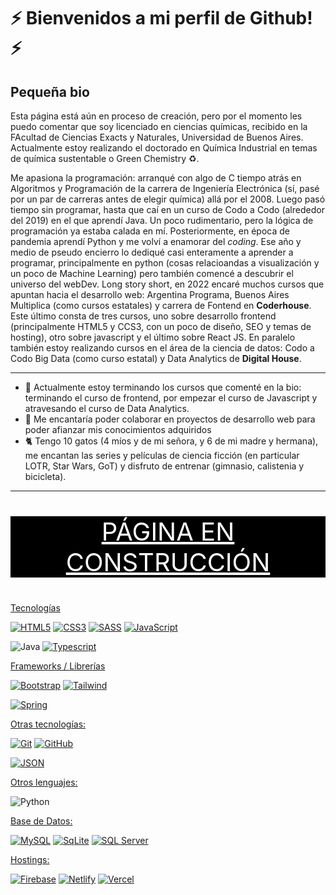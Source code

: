 # ⚡ Bienvenidos a mi perfil de Github! ⚡

## Pequeña bio
Esta página está aún en proceso de creación, pero por el momento les puedo comentar que soy licenciado en ciencias químicas, recibido en la FAcultad de Ciencias Exacts y Naturales, Universidad de Buenos Aires.
Actualmente estoy realizando el doctorado en Química Industrial en temas de química sustentable o Green Chemistry ♻.

Me apasiona la programación: arranqué con algo de C tiempo atrás en Algoritmos y Programación de la carrera de Ingeniería Electrónica (sí, pasé por un par de carreras antes de elegir química) allá por el 2008. Luego pasó tiempo sin programar, hasta que caí en un curso de Codo a Codo (alrededor del 2019) en el que aprendí Java. Un poco rudimentario, pero la lógica de programación ya estaba calada en mí. Posteriormente, en época de pandemia aprendí Python y me volví a enamorar del *coding*.
Ese año y medio de pseudo encierro lo dediqué casi enteramente a aprender a programar, principalmente en python (cosas relacioandas a visualización y un poco de Machine Learning) pero también comencé a descubrir el universo del webDev.
Long story short, en 2022 encaré muchos cursos que apuntan hacia el desarrollo web: Argentina Programa, Buenos Aires Multiplica (como cursos estatales) y carrera de Fontend en **Coderhouse**. Este último consta de tres cursos, uno sobre desarrollo frontend (principalmente HTML5 y CCS3, con un poco de diseño, SEO y temas de hosting), otro sobre javascript y el último sobre React JS.
En paralelo también estoy realizando cursos en el área de la ciencia de datos: Codo a Codo Big Data (como curso estatal) y Data Analytics de **Digital House**.

***

- 🧨 Actualmente estoy terminando los cursos que comenté en la bio: terminando el curso de frontend, por empezar el curso de Javascript y atravesando el curso de Data Analytics.
- 💎 Me encantaría poder colaborar en proyectos de desarrollo web para poder afianzar mis conocimientos adquiridos
- 🐈 Tengo 10 gatos (4 míos y de mi señora, y 6 de mi madre y hermana), me encantan las series y películas de ciencia ficción (en particular LOTR, Star Wars, GoT) y disfruto de entrenar (gimnasio, calistenia y bicicleta).

***

<p style="font-size: 40; color: white; background-color: black; text-align: center; text-decoration: underline;">PÁGINA EN CONSTRUCCIÓN</p>

<p style="text-decoration: underline;">Tecnologías</p>

[![HTML5](https://img.shields.io/badge/-HTML5-E34F26?style=plastic&logo=html5&logoColor=white&link=https://github.com/kildegaard)](https://github.com/kildegaard)
[![CSS3](https://img.shields.io/badge/-CSS3-1572B6?style=plastic&logo=css3&link=https://github.com/kildegaard)](https://github.com/kildegaard)
[![SASS](https://img.shields.io/badge/-SASS-CC6699?style=plastic&logo=SASS&logoColor=goldenrod&link=https://github.com/kildegaard)](https://github.com/kildegaard)
[![JavaScript](https://img.shields.io/badge/-JavaScript-black?style=plastic&logo=javascript&link=https://github.com/kildegaard)](https://github.com/kildegaard)

![Java](https://img.shields.io/badge/java-%23ED8B00.svg?style=plastic&logo=java&logoColor=white)
[![Typescript](https://img.shields.io/badge/-Typescript-black?style=plastic&logo=typescript&link=https://github.com/kildegaard)](https://github.com/kildegaard)

<p style="text-decoration: underline;">Frameworks / Librerías</p>

[![Bootstrap](https://img.shields.io/badge/-Bootstrap-563D7C?style=plastic&logo=bootstrap&logoColor=lightcoral&link=https://github.com/kildegaard)](https://github.com/kildegaard)
[![Tailwind](https://img.shields.io/badge/-Tailwind-563D7C?style=plastic&logo=tailwindcss&link=https://github.com/kildegaard)](https://github.com/kildegaard)

[![Spring](https://img.shields.io/badge/spring-%236DB33F.svg?style=plastic&logo=spring&logoColor=white&link=https://github.com/kildegaard)](https://github.com/kildegaard)

<p style="text-decoration: underline;">Otras tecnologías:</p>

[![Git](https://img.shields.io/badge/-Git-black?style=plastic&logo=git&link=https://github.com/kildegaard)](https://github.com/kildegaard) 
[![GitHub](https://img.shields.io/badge/-Github-black?style=plastic&logo=github&link=https://github.com/kildegaard)](https://github.com/kildegaard)

[![JSON](https://img.shields.io/badge/-json-02569B?style=plastic&logo=json&link=https://github.com/kildegaard)](https://github.com/kildegaard)

<p style="text-decoration: underline;">Otros lenguajes:</p>

![Python](https://img.shields.io/badge/python-3670A0?style=plastic&logo=python&logoColor=ffdd54)

<p style="text-decoration: underline;">Base de Datos:</p>

[![MySQL](https://img.shields.io/badge/-MySQL-black?style=plastic&logo=mysql&logoColor=white&link=https://github.com/kildegaard)](https://github.com/kildegaard)
[![SqLite](https://img.shields.io/badge/-SQLite-black?style=plastic&logo=sqlite&logoColor=white&link=https://github.com/kildegaard)](https://github.com/kildegaard)
[![SQL Server](https://img.shields.io/badge/-SQL_Server-black?style=plastic&logo=microsoftsqlserver&logoColor=white&link=https://github.com/kildegaard)](https://github.com/kildegaard)

<p style="text-decoration: underline;">Hostings:</p>

[![Firebase](https://img.shields.io/badge/firebase-%23039BE5.svg?style=plastic&logo=firebase&link=https://github.com/kildegaard)](https://github.com/kildegaard)
[![Netlify](https://img.shields.io/badge/netlify-%23000000.svg?style=plastic&logo=netlify&logoColor=#00C7B7&link=https://github.com/kildegaard)](https://github.com/kildegaard)
[![Vercel](https://img.shields.io/badge/vercel-%23000000.svg?style=plastic&logo=vercel&logoColor=white&link=https://github.com/kildegaard)](https://github.com/kildegaard)
